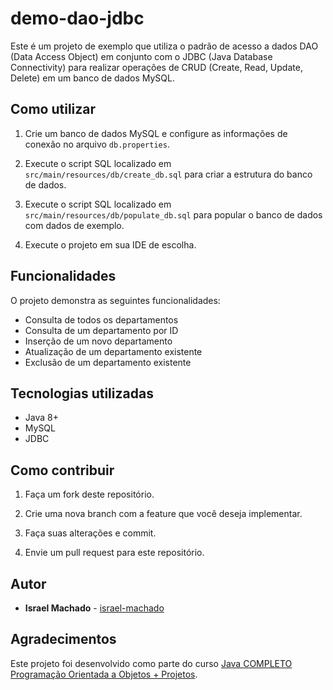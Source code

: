 # demo-dao-jdbc

Este é um projeto de exemplo que utiliza o padrão de acesso a dados DAO (Data Access Object) em conjunto com o JDBC (Java Database Connectivity) para realizar operações de CRUD (Create, Read, Update, Delete) em um banco de dados MySQL.

## Como utilizar

1. Crie um banco de dados MySQL e configure as informações de conexão no arquivo `db.properties`.

2. Execute o script SQL localizado em `src/main/resources/db/create_db.sql` para criar a estrutura do banco de dados.

3. Execute o script SQL localizado em `src/main/resources/db/populate_db.sql` para popular o banco de dados com dados de exemplo.

4. Execute o projeto em sua IDE de escolha.

## Funcionalidades

O projeto demonstra as seguintes funcionalidades:

- Consulta de todos os departamentos
- Consulta de um departamento por ID
- Inserção de um novo departamento
- Atualização de um departamento existente
- Exclusão de um departamento existente

## Tecnologias utilizadas

- Java 8+
- MySQL
- JDBC

## Como contribuir

1. Faça um fork deste repositório.

2. Crie uma nova branch com a feature que você deseja implementar.

3. Faça suas alterações e commit.

4. Envie um pull request para este repositório.

## Autor

* **Israel Machado** - [israel-machado](https://github.com/israel-machado)

## Agradecimentos

Este projeto foi desenvolvido como parte do curso [Java COMPLETO Programação Orientada a Objetos + Projetos](https://www.udemy.com/course/java-curso-completo/).
